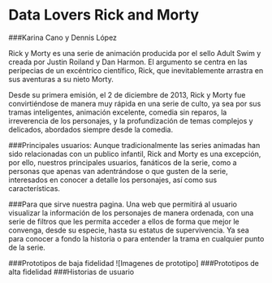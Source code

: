 # Data Lovers Rick and Morty
###Karina Cano y Dennis López

Rick y Morty es una serie de animación producida por el sello Adult Swim y creada por Justin Roiland y Dan Harmon. El argumento se centra en las peripecias de un excéntrico científico, Rick, que inevitablemente arrastra en sus aventuras a su nieto Morty.

Desde su primera emisión, el 2 de diciembre de 2013, Rick y Morty fue convirtiéndose de manera muy rápida en una serie de culto, ya sea por sus tramas inteligentes, animación excelente, comedia sin reparos, la irreverencia de los personajes, y la profundización de temas complejos y delicados, abordados siempre desde la comedia.

###Principales usuarios:
Aunque tradicionalmente las series animadas han sido relacionadas con un publico infantil, Rick and Morty es una excepción, por ello, nuestros principales usuarios, fanáticos de la serie, como a personas que apenas van adentrándose o que gusten de la serie, interesados en conocer a detalle los personajes, así como sus características.

###Para que sirve nuestra pagina.
Una web que permitirá al usuario visualizar la información de los personajes de manera ordenada, con una serie de filtros que les permita acceder a ellos de forma que mejor le convenga, desde su especie, hasta su estatus de supervivencia. Ya sea para conocer a fondo la historia o para entender la trama en cualquier punto de la serie.

###Prototipos de baja fidelidad
![Imagenes de prototipo]
###Prototipos de alta fidelidad
###Historias de usuario